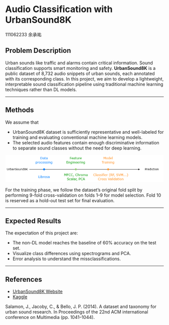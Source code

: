 # Audio Classification with UrbanSound8K 
111062233 余承祐

## Problem Description
Urban sounds like traffic and alarms contain critical information. Sound classification supports smart monitoring and safety. **UrbanSound8K** is a public dataset of 8,732 audio snippets of urban sounds, each annotated with its corresponding class. In this project, we aim to develop a lightweight, interpretable sound classification pipeline using traditional machine learning techniques rather than DL models.

---

## Methods

We assume that
* UrbanSound8K dataset is sufficiently representative and well-labeled for training and evaluating conventional machine learning models. 
* The selected audio features contain enough discriminative information to separate sound classes without the need for deep learning.

![alt text](images/flow.png)

For the training phase, we follow the dataset’s original fold split by performing 9-fold cross-validation on folds 1–9 for model selection. Fold 10 is reserved as a hold-out test set for final evaluation.

---

## Expected Results
The expectation of this project are:
* The non-DL model reaches the baseline of 60% accuracy on the test set.
* Visualize class differences using spectrograms and PCA.
* Error analysis to understand the missclassifications.

---

## References

- [UrbanSound8K Website](https://urbansounddataset.weebly.com/urbansound8k.html)
- [Kaggle](https://www.kaggle.com/datasets/chrisfilo/urbansound8k)

Salamon, J., Jacoby, C., & Bello, J. P. (2014). A dataset and taxonomy for urban sound research. 
In Proceedings of the 22nd ACM international conference on Multimedia (pp. 1041–1044).
